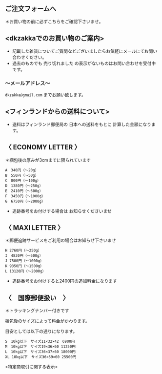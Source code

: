 <link rel="stylesheet" type="text/css" href="/assets/css/styles.css">

## ご注文フォームへ

＊お買い物の前に必ずこちらをご確認下さいませ。

## <dkzakkaでのお買い物のご案内>

* 記載した雑貨についてご質問などございましたらお気軽にメールにてお問い合わせください。
* 過去のものでも 売り切れました の表示がないものはお問い合わせを受付中です。

### ～メールアドレス～
`dkzakka@gmail.com`
までお願い致します。

## <フィンランドからの送料について>
* 送料はフィンランド郵便局の 日本への送料をもとに 計算した金額になります。

## 〈 ECONOMY LETTER 〉
＊梱包後の厚みが3cmまでに限られています

```
A　340円（〜20g）
B　550円（〜50g）
C　800円（〜100g）
D　1380円（〜250g）
E　2410円（〜500g）
F　3450円（〜1000g）
G　6750円（〜2000g）
```

* 追跡番号をお付けする場合は
お知らせくださいませ


## 〈 MAXI LETTER 〉
＊郵便追跡サービスをご利用の場合はお知らせ下さいませ


```
H 2760円（〜250g）
I　4830円（〜500g）
J 7500円（〜1000g）
K 9350円（〜1500g）
L 13120円（〜2000g）
```

* 追跡番号をお付けすると2400円の追加料金になります

## 〈　国際郵便扱い　〉
＊トラッキングナンバー付きです

梱包後のサイズによって料金がかわります。

目安としては以下の通りになります。


```
S　10kg以下　サイズ11×32×42　6900円
M　10kg以下　サイズ19×36×60 11250円
L　10kg以下　サイズ36×37×60 18000円
XL 10kg以下　サイズ36×59×60 25500円
```

<特定商取引に関する表示>


